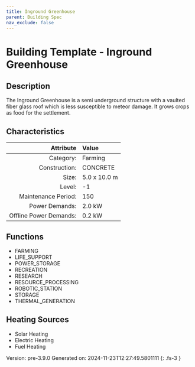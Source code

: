 ```yaml
---
title: Inground Greenhouse
parent: Building Spec
nav_exclude: false
---
```

# Building Template - Inground Greenhouse

## Description
The Inground Greenhouse is a semi underground structure with a vaulted fiber glass roof which is less susceptible to meteor damage. It grows crops as food for the settlement.

## Characteristics

| Attribute      | Value |
|--------:|:------|
|Category:|Farming|
|Construction:|CONCRETE|
|Size:|5.0 x 10.0 m|
|Level:|-1|
|Maintenance Period:|150|
|Power Demands:|2.0 kW|
|Offline Power Demands:|0.2 kW|


## Functions
      
- FARMING
- LIFE_SUPPORT
- POWER_STORAGE
- RECREATION
- RESEARCH
- RESOURCE_PROCESSING
- ROBOTIC_STATION
- STORAGE
- THERMAL_GENERATION



## Heating Sources

- Solar Heating
- Electric Heating
- Fuel Heating

Version: pre-3.9.0 Generated on: 2024-11-23T12:27:49.5801111
{: .fs-3 }